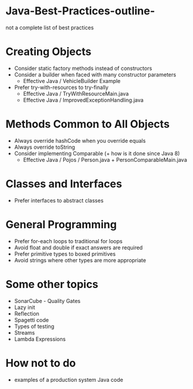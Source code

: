 # Java-Best-Practices-outline-
  not a complete list of best practices

# Creating Objects
  - Consider static factory methods instead of constructors
  - Consider a builder when faced with many constructor parameters 
    - Effective Java / VehicleBuilder Example
  - Prefer try-with-resources to try-finally
    - Effective Java / TryWithResourceMain.java
    - Effective Java / ImprovedExceptionHandling.java
 
# Methods Common to All Objects
  - Always override hashCode when you override equals
  - Always override toString
  - Consider implementing Comparable (+ how is it done since Java 8)
    - Effective Java / Pojos / Person.java + PersonComparableMain.java
  
# Classes and Interfaces
  - Prefer interfaces to abstract classes

# General Programming
  - Prefer for-each loops to traditional for loops
  - Avoid float and double if exact answers are required
  - Prefer primitive types to boxed primitives
  - Avoid strings where other types are more appropriate
  
  
# Some other topics
  - SonarCube - Quality Gates
  - Lazy init
  - Reflection
  - Spagetti code
  - Types of testing
  - Streams
  - Lambda Expressions
  
# How not to do
  - examples of a production system Java code
